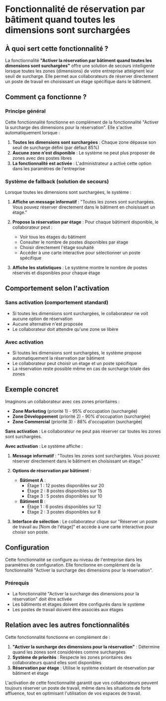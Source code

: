# Fonctionnalité de réservation par bâtiment quand toutes les dimensions sont surchargées

## À quoi sert cette fonctionnalité ?

La fonctionnalité **"Activer la réservation par bâtiment quand toutes les dimensions sont surchargées"** offre une solution de secours intelligente lorsque toutes les zones (dimensions) de votre entreprise atteignent leur seuil de surcharge. Elle permet aux collaborateurs de réserver directement un poste de travail en choisissant un étage spécifique dans le bâtiment.

## Comment ça fonctionne ?

### Principe général

Cette fonctionnalité fonctionne en complément de la fonctionnalité "Activer la surcharge des dimensions pour la réservation". Elle s'active automatiquement lorsque :

1. **Toutes les dimensions sont surchargées** : Chaque zone dépasse son seuil de surcharge défini (par défaut 85%)
2. **Aucune zone n'est disponible** : Le système ne peut plus proposer de zones avec des postes libres
3. **La fonctionnalité est activée** : L'administrateur a activé cette option dans les paramètres de l'entreprise

### Système de fallback (solution de secours)

Lorsque toutes les dimensions sont surchargées, le système :

1. **Affiche un message informatif** : "Toutes les zones sont surchargées. Vous pouvez réserver directement dans le bâtiment en choisissant un étage."

2. **Propose la réservation par étage** : Pour chaque bâtiment disponible, le collaborateur peut :
   - Voir tous les étages du bâtiment
   - Consulter le nombre de postes disponibles par étage
   - Choisir directement l'étage souhaité
   - Accéder à une carte interactive pour sélectionner un poste spécifique

3. **Affiche les statistiques** : Le système montre le nombre de postes réservés et disponibles pour chaque étage

## Comportement selon l'activation

### Sans activation (comportement standard)
- Si toutes les dimensions sont surchargées, le collaborateur ne voit aucune option de réservation
- Aucune alternative n'est proposée
- Le collaborateur doit attendre qu'une zone se libère

### Avec activation
- Si toutes les dimensions sont surchargées, le système propose automatiquement la réservation par bâtiment
- Le collaborateur peut choisir un étage et un poste spécifique
- La réservation reste possible même en cas de surcharge totale des zones

## Exemple concret

Imaginons un collaborateur avec ces zones prioritaires :
- **Zone Marketing** (priorité 1) - 95% d'occupation (surchargée)
- **Zone Développement** (priorité 2) - 90% d'occupation (surchargée)  
- **Zone Commercial** (priorité 3) - 88% d'occupation (surchargée)

**Sans activation** : Le collaborateur ne peut pas réserver car toutes les zones sont surchargées.

**Avec activation** : Le système affiche :
1. **Message informatif** : "Toutes les zones sont surchargées. Vous pouvez réserver directement dans le bâtiment en choisissant un étage."

2. **Options de réservation par bâtiment** :
   - **Bâtiment A** :
     - Étage 1 : 12 postes disponibles sur 20
     - Étage 2 : 8 postes disponibles sur 15
     - Étage 3 : 5 postes disponibles sur 10
   - **Bâtiment B** :
     - Étage 1 : 6 postes disponibles sur 12
     - Étage 2 : 3 postes disponibles sur 8

3. **Interface de sélection** : Le collaborateur clique sur "Réserver un poste de travail au [Nom de l'étage]" et accède à une carte interactive pour choisir son poste.


## Configuration

Cette fonctionnalité se configure au niveau de l'entreprise dans les paramètres de configuration. Elle fonctionne en complément de la fonctionnalité "Activer la surcharge des dimensions pour la réservation".

### Prérequis
- La fonctionnalité "Activer la surcharge des dimensions pour la réservation" doit être activée
- Les bâtiments et étages doivent être configurés dans le système
- Les postes de travail doivent être associés aux étages


## Relation avec les autres fonctionnalités

Cette fonctionnalité fonctionne en complément de :

1. **"Activer la surcharge des dimensions pour la réservation"** : Détermine quand les zones sont considérées comme surchargées
2. **Système de priorités** : Respecte les zones prioritaires des collaborateurs quand elles sont disponibles
3. **Réservation par étage** : Utilise le système existant de réservation par bâtiment et étage

L'activation de cette fonctionnalité garantit que vos collaborateurs peuvent toujours réserver un poste de travail, même dans les situations de forte affluence, tout en optimisant l'utilisation de vos espaces de travail.

